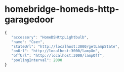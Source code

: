 # homebridge-homeds-http-garagedoor

```js
{
   "accessory": "HomeDSHttpLightbulb",
   "name": "Свет",
   "stateUrl": "http://localhost:3000/getLampState",
   "onUrl": "http://localhost:3000/lampOn",
   "offUrl": "http://localhost:3000/lampOff",
   "poolingInterval": 2000
}
```
